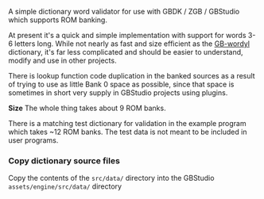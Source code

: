 A simple dictionary word validator for use with GBDK / ZGB / GBStudio which supports ROM banking.

At present it's a quick and simple implementation with support for words 3-6 letters long. 
While not nearly as fast and size efficient as the [GB-wordyl](https://github.com/bbbbbr/gb-wordyl) 
dictionary, it's far less complicated and should be easier to understand, modify and use in other projects.

There is lookup function code duplication in the banked sources as a result of trying to use as little
Bank 0 space as possible, since that space is sometimes in short very supply in GBStudio projects using
plugins.

**Size**
The whole thing takes about 9 ROM banks.

There is a matching test dictionary for validation in the example program which takes ~12 ROM banks. The test data is not meant to be included in user programs.

### Copy dictionary source files
Copy the contents of the `src/data/` directory into the GBStudio `assets/engine/src/data/` directory


